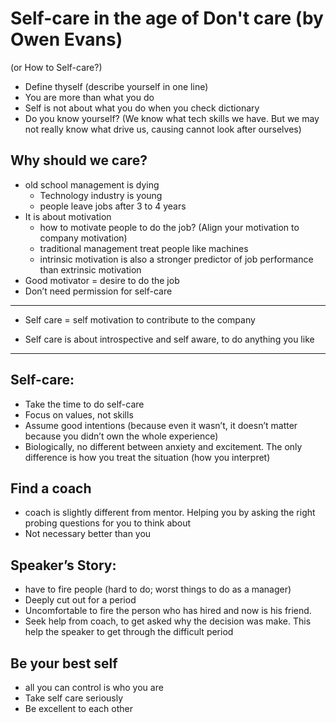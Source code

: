 # Self-care in the age of Don't care (by Owen Evans)
(or How to Self-care?)

* Define thyself (describe yourself in one line)
* You are more than what you do
* Self is not about what you do when you check dictionary
* Do you know yourself? (We know what tech skills we have. But we may not really know what drive us, causing cannot look after ourselves)

## Why should we care?
* old school management is dying
  * Technology industry is young 
  * people leave jobs after 3 to 4 years
* It is about motivation
  * how to motivate people to do the job? (Align your motivation to company motivation)
  * traditional management treat people like machines
  * intrinsic motivation is also a stronger predictor of job performance than extrinsic motivation
* Good motivator = desire to do the job
* Don’t need permission for self-care

-----

* Self care = self motivation to contribute to the company

* Self care is about introspective and self aware, to do anything you like

---

## Self-care:
* Take the time to do self-care
* Focus on values, not skills
* Assume good intentions (because even it wasn’t, it doesn’t matter because you didn’t own the whole experience)
* Biologically, no different between anxiety and excitement. The only difference is how you treat the situation (how you interpret)

## Find a coach
* coach is slightly different from mentor. Helping you by asking the right probing questions for you to think about
* Not necessary better than you


## Speaker’s Story:
* have to fire people (hard to do; worst things to do as a manager)
* Deeply cut out for a period
* Uncomfortable to fire the person who has hired and now is his friend.
* Seek help from coach, to get asked why the decision was make. This help the speaker to get through the difficult period

## Be your best self
- all you can control is who you are
- Take self care seriously
- Be excellent to each other 







